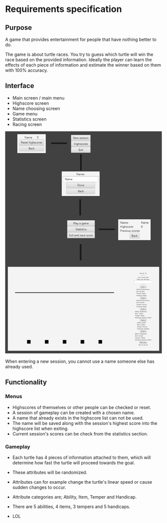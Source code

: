 # Requirements specification

## Purpose

A game that provides entertainment for people that have nothing better to do.

The game is about turtle races. You try to guess which turtle will win the race based on the provided information. 
Ideally the player can learn the effects of each piece of information and estimate the winner based on them with 100% accuracy.


## Interface

- Main screen / main menu
- Highscore screen
- Name choosing screen
- Game menu
- Statistics screen
- Racing screen

<img src="https://github.com/SirVeggie/otm-harjoitustyo/blob/master/Documentation/Pictures/Interface.png">

When entering a new session, you cannot use a name someone else has already used.

## Functionality

### Menus

- Highscores of themselves or other people can be checked or reset.
- A session of gameplay can be created with a chosen name.
- A name that already exists in the highscore list can not be used.
- The name will be saved along with the session's highest score into the highscore list when exiting.
- Current session's scores can be check from the statistics section.

### Gameplay

- Each turtle has 4 pieces of information attached to them, which will determine how fast the turtle will proceed towards the goal.
- These attributes will be randomized.
- Attributes can for example change the turtle's linear speed or cause sudden changes to occur.
- Attribute categories are; Ability, Item, Temper and Handicap.
- There are 5 abilities, 4 items, 3 tempers and 5 handicaps.

- LOL
